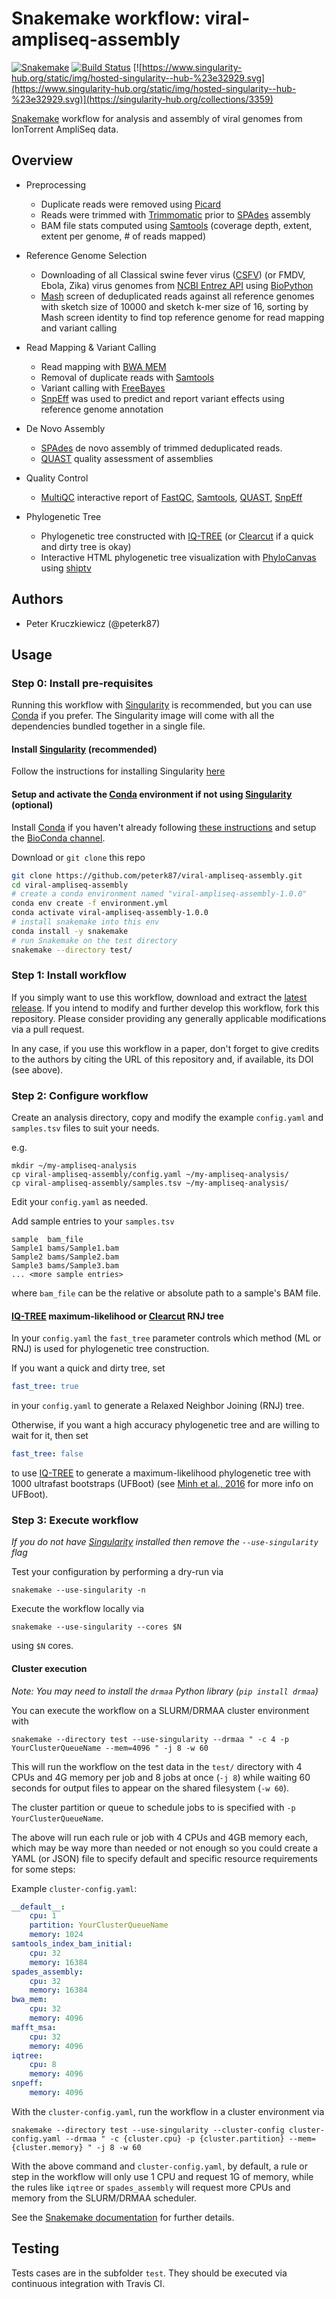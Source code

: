 # Snakemake workflow: viral-ampliseq-assembly

[![Snakemake](https://img.shields.io/badge/snakemake-≥5.2.0-brightgreen.svg)](https://snakemake.bitbucket.io)
[![Build Status](https://travis-ci.org/peterk87/viral-ampliseq-assembly.svg?branch=master)](https://travis-ci.com/peterk87/viral-ampliseq-assembly)
[![https://www.singularity-hub.org/static/img/hosted-singularity--hub-%23e32929.svg](https://www.singularity-hub.org/static/img/hosted-singularity--hub-%23e32929.svg)](https://singularity-hub.org/collections/3359)

[Snakemake][] workflow for analysis and assembly of viral genomes from IonTorrent AmpliSeq data.

## Overview

- Preprocessing

    - Duplicate reads were removed using [Picard][]
    - Reads were trimmed with [Trimmomatic][] prior to [SPAdes][] assembly
    - BAM file stats computed using [Samtools][] (coverage depth, extent, extent per genome, # of reads mapped)

- Reference Genome Selection

    - Downloading of all Classical swine fever virus ([CSFV][]) (or FMDV, Ebola, Zika) virus genomes from [NCBI Entrez API][] using [BioPython][]
    - [Mash][] screen of deduplicated reads against all reference genomes with sketch size of 10000 and sketch k-mer size of 16, sorting by Mash screen identity to find top reference genome for read mapping and variant calling

- Read Mapping & Variant Calling

    - Read mapping with [BWA MEM][]
    - Removal of duplicate reads with [Samtools][]
    - Variant calling with [FreeBayes][]
    - [SnpEff][] was used to predict and report variant effects using reference genome annotation

- De Novo Assembly
    - [SPAdes][] de novo assembly of trimmed deduplicated reads.
    - [QUAST][] quality assessment of assemblies

- Quality Control

    - [MultiQC][] interactive report of [FastQC][], [Samtools][], [QUAST][], [SnpEff][]

- Phylogenetic Tree

    - Phylogenetic tree constructed with [IQ-TREE][] (or [Clearcut][] if a quick and dirty tree is okay)
    - Interactive HTML phylogenetic tree visualization with [PhyloCanvas][] using [shiptv][]

## Authors

* Peter Kruczkiewicz (@peterk87)

## Usage

### Step 0: Install pre-requisites

Running this workflow with [Singularity][] is recommended, but you can use [Conda][] if you prefer. The Singularity image will come with all the dependencies bundled together in a single file. 

#### Install [Singularity][] (recommended)

Follow the instructions for installing Singularity [here](https://sylabs.io/guides/3.3/user-guide/quick_start.html#quick-start)

#### Setup and activate the [Conda] environment if not using [Singularity][] (optional)

Install [Conda] if you haven't already following [these instructions](https://conda.io/en/latest/miniconda.html) and setup the [BioConda channel](https://bioconda.github.io/user/install.html#set-up-channels).

Download or `git clone` this repo

```bash
git clone https://github.com/peterk87/viral-ampliseq-assembly.git
cd viral-ampliseq-assembly
# create a conda environment named "viral-ampliseq-assembly-1.0.0"
conda env create -f environment.yml
conda activate viral-ampliseq-assembly-1.0.0
# install snakemake into this env
conda install -y snakemake
# run Snakemake on the test directory
snakemake --directory test/
```

### Step 1: Install workflow

If you simply want to use this workflow, download and extract the [latest release](https://github.com/peterk87/viral-ampliseq-assembly/releases).
If you intend to modify and further develop this workflow, fork this repository. Please consider providing any generally applicable modifications via a pull request.

In any case, if you use this workflow in a paper, don't forget to give credits to the authors by citing the URL of this repository and, if available, its DOI (see above).


### Step 2: Configure workflow

Create an analysis directory, copy and modify the example `config.yaml` and `samples.tsv` files to suit your needs. 

e.g.

```
mkdir ~/my-ampliseq-analysis
cp viral-ampliseq-assembly/config.yaml ~/my-ampliseq-analysis/
cp viral-ampliseq-assembly/samples.tsv ~/my-ampliseq-analysis/
```

Edit your `config.yaml` as needed.

Add sample entries to your `samples.tsv`

```
sample  bam_file
Sample1 bams/Sample1.bam
Sample2 bams/Sample2.bam
Sample3 bams/Sample3.bam
... <more sample entries>
```
where `bam_file` can be the relative or absolute path to a sample's BAM file.


#### [IQ-TREE] maximum-likelihood or [Clearcut] RNJ tree

In your `config.yaml` the `fast_tree` parameter controls which method (ML or RNJ) is used for phylogenetic tree construction.

If you want a quick and dirty tree, set

```yaml
fast_tree: true
```

in your `config.yaml` to generate a Relaxed Neighbor Joining (RNJ) tree.

Otherwise, if you want a high accuracy phylogenetic tree and are willing to wait for it, then set

```yaml
fast_tree: false
```

to use [IQ-TREE] to generate a maximum-likelihood phylogenetic tree with 1000 ultrafast bootstraps (UFBoot) (see [Minh et al., 2016](http://dx.doi.org/10.1093/molbev/mst024) for more info on UFBoot).

### Step 3: Execute workflow

*If you do not have [Singularity] installed then remove the `--use-singularity` flag*

Test your configuration by performing a dry-run via

    snakemake --use-singularity -n

Execute the workflow locally via

    snakemake --use-singularity --cores $N

using `$N` cores.

#### Cluster execution

*Note: You may need to install the `drmaa` Python library (`pip install drmaa`)*

You can execute the workflow on a SLURM/DRMAA cluster environment with

    snakemake --directory test --use-singularity --drmaa " -c 4 -p YourClusterQueueName --mem=4096 " -j 8 -w 60

This will run the workflow on the test data in the `test/` directory with 4 CPUs and 4G memory per job and 8 jobs at once (`-j 8`) while waiting 60 seconds for output files to appear on the shared filesystem (`-w 60`).

The cluster partition or queue to schedule jobs to is specified with `-p YourClusterQueueName`.

The above will run each rule or job with 4 CPUs and 4GB memory each, which may be way more than needed or not enough so you could create a YAML (or JSON) file to specify default and specific resource requirements for some steps:

Example `cluster-config.yaml`:

```yaml
__default__:
    cpu: 1
    partition: YourClusterQueueName
    memory: 1024
samtools_index_bam_initial:
    cpu: 32
    memory: 16384
spades_assembly:
    cpu: 32
    memory: 16384
bwa_mem:
    cpu: 32
    memory: 4096
mafft_msa:
    cpu: 32
    memory: 4096
iqtree:
    cpu: 8
    memory: 4096
snpeff:
    memory: 4096
```

With the `cluster-config.yaml`, run the workflow in a cluster environment via

    snakemake --directory test --use-singularity --cluster-config cluster-config.yaml --drmaa " -c {cluster.cpu} -p {cluster.partition} --mem={cluster.memory} " -j 8 -w 60
    

With the above command and `cluster-config.yaml`, by default, a rule or step in the workflow will only use 1 CPU and request 1G of memory, while the rules like `iqtree` or `spades_assembly` will request more CPUs and memory from the SLURM/DRMAA scheduler. 


See the [Snakemake documentation](https://snakemake.readthedocs.io) for further details.

## Testing

Tests cases are in the subfolder `test`. They should be executed via continuous integration with Travis CI.


[BioPython]: https://biopython.org/
[BWA MEM]: https://github.com/lh3/bwa
[Clearcut]: http://bioinformatics.hungry.com/clearcut/
[Conda]: https://conda.io/en/latest/
[CSFV]: https://www.ncbi.nlm.nih.gov/Taxonomy/Browser/wwwtax.cgi?id=11096
[FastQC]: https://www.bioinformatics.babraham.ac.uk/projects/fastqc/
[FreeBayes]: https://github.com/ekg/freebayes
[IQ-TREE]: http://www.iqtree.org/
[Mash]: https://mash.readthedocs.io/en/latest/
[MultiQC]: https://multiqc.info/
[NCBI Entrez API]: https://www.ncbi.nlm.nih.gov/books/NBK25501/
[PhyloCanvas]: http://phylocanvas.org/
[Picard]: https://broadinstitute.github.io/picard/
[QUAST]: http://quast.sourceforge.net/quast.html
[Samtools]: https://samtools.github.io/
[shiptv]: https://github.com/peterk87/shiptv
[Singularity]: https://sylabs.io/docs/
[Snakemake]: https://snakemake.readthedocs.io/en/stable/
[SnpEff]: http://snpeff.sourceforge.net/SnpEff.html
[SPAdes]: http://cab.spbu.ru/software/spades/
[Trimmomatic]: http://www.usadellab.org/cms/?page=trimmomatic
